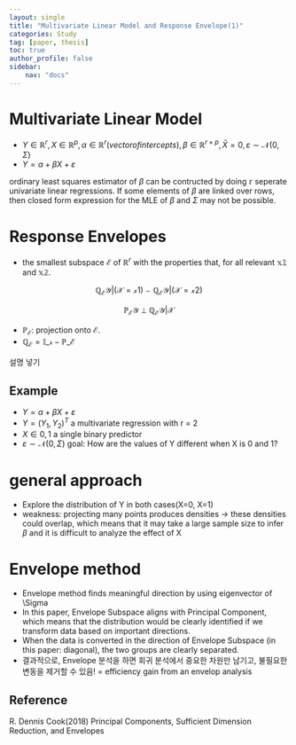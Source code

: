 ```yaml
---
layout: single
title: "Multivariate Linear Model and Response Envelope(1)"
categories: Study
tag: [paper, thesis]
toc: true
author_profile: false
sidebar:
    nav: "docs"
---
```



Multivariate Linear Model
===

- $Y \in \mathbb{R}^r , X \in \mathbb{R}^p , \alpha \in \mathbb{R}^r (vector of intercepts), \beta \in \mathbb{R}^{r\times p},  \bar{X} = 0, \varepsilon\sim\mathcal{N}(0,\Sigma)$
- $Y = \alpha + \beta X + \varepsilon$

ordinary least squares estimator of $\beta$ can be contructed by doing $\mathbb{r}$ seperate univariate linear regressions. If some elements of $\beta$ are linked over rows, then closed form expression for the MLE of $\beta$ and $\Sigma$ may not be possible.

Response Envelopes
===

- the smallest subspace $\mathcal{E}$ of $\mathbb{R}^r$ with the properties that, for all relevant $\mathbb{x1}$ and $\mathbb{x2}$.
```math
\mathbb{Q}_\mathcal{E} \mathcal{Y}|(\mathcal{X}=\mathcal{x1})\sim \mathbb{Q}_\mathcal{E} \mathcal{Y}|(\mathcal{X}=\mathcal{x2})
```
```math
\mathbb{P}_\mathcal{E} \mathcal{Y} \perp \mathbb{Q}_\mathcal{E} \mathcal{Y}|\mathcal{X}
```


- $\mathbb{P}_{\mathcal{E}}$: projection onto $\mathcal{E}$.
- $\mathbb{Q}_{\mathcal{E}} = \mathbb{I}\_{\mathcal{r}} - \mathbb{P}\_{\mathcal{E}}$

설명 넣기 

Example
---
- $Y = \alpha + \beta X + \varepsilon$
- $Y = (Y_1,Y_2)^T$ a multivariate regression with r = 2
- $X \in {0,1}$ a single binary predictor
- $\varepsilon\sim\mathcal{N}(0,\Sigma)$
goal: How are the values of Y different when X is 0 and 1?

# general approach 
- Explore the distribution of Y in both cases(X=0, X=1)
- weakness: projecting many points produces densities -> these densities could overlap, which means that it may take a large sample size to infer $\beta$ and it is difficult to analyze the effect of X

# Envelope method
- Envelope method finds meaningful direction by using eigenvector of \Sigma
- In this paper, Envelope Subspace aligns with Principal Component, which means that the distribution would be clearly identified if we transform data based on important directions.
- When the data is converted in the direction of Envelope Subspace (in this paper: diagonal), the two groups are clearly separated.
- 결과적으로, Envelope 분석을 하면 회귀 분석에서 중요한 차원만 남기고, 불필요한 변동을 제거할 수 있음! = efficiency gain from an envelop analysis 


Reference
---
R. Dennis Cook(2018) Principal Components, Sufficient Dimension Reduction, and Envelopes



